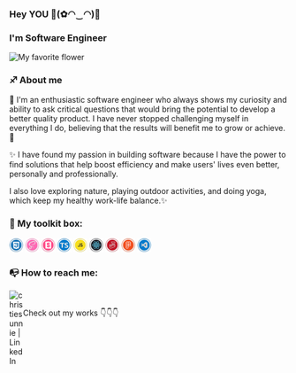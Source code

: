 ### Hey YOU 🔆(✿◠‿◠)🔆

### I'm Software Engineer

<img src="https://s3.amazonaws.com/shecodesio-production/uploads/files/000/008/609/original/background-portfolio.png?1620259476" alt="My favorite flower" width="800" height="300">

### ♐ About me
🌻 I'm an enthusiastic software engineer who always shows my curiosity and ability to ask critical questions that would bring the potential to develop a better quality product. I have never stopped challenging myself in everything I do, believing that the results will benefit me to grow or achieve. 🌻

✨ I have found my passion in building software because I have the power to find solutions that help boost efficiency and make users' lives even better, personally and professionally. 

I also love exploring nature, playing outdoor activities, and doing yoga, which keep my healthy work-life balance.✨

### 🧰 My toolkit box:
<img width="25px" src="https://github.com/Pedro-Murilo/icons-for-readme/blob/main/.github/css-icon.svg" alt="CSS Icon" />
<img width="25px" src="https://github.com/Pedro-Murilo/icons-for-readme/blob/main/.github/sass-icon.svg" alt="SASS Icon" /> 
<img width="25px" src="https://github.com/Pedro-Murilo/icons-for-readme/blob/main/.github/storybook-icon.svg" alt="Storybook Icon" />
<img width="25px" src="https://github.com/Pedro-Murilo/icons-for-readme/blob/main/.github/typescript-icon.svg" alt="Typescript Icon" />
<img width="25px" src="https://github.com/Pedro-Murilo/icons-for-readme/blob/main/.github/js-icon.svg" alt="Javascript Icon" />
<img width="25px" src="https://github.com/Pedro-Murilo/icons-for-readme/blob/main/.github/react-icon.svg" alt="ReactJS Icon" />
<img width="25px" src="https://github.com/Pedro-Murilo/icons-for-readme/blob/main/.github/jest-icon.svg" alt="Jest Icon" />
<img width="25px" src="https://github.com/Pedro-Murilo/icons-for-readme/blob/main/.github/figma-icon.svg" alt="Figma Icon" />
<img width="25px" src="https://github.com/Pedro-Murilo/icons-for-readme/blob/main/.github/vscode-icon.svg" alt="VSCode Icon" />

### 📭 How to reach me:
[<img align="left" alt="christiesunnie | LinkedIn" width="25px" src="https://cdn.jsdelivr.net/npm/simple-icons@v3/icons/linkedin.svg" />][linkedin]
<br /> 
 
[linkedin]: https://www.linkedin.com/in/christiesunnie/

<p>Check out my works 👇👇👇</p>

